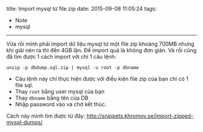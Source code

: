 title: Import mysql từ file zip
date: 2015-09-08 11:05:24
tags:
  - Note
  - mysql
---

Vừa rồi mình phải import dữ liệu mysql từ một file zip khoảng 700MB nhưng khi giải nén ra thì đến 4GB lận. Để import quả là không đơn giản. Và rồi cũng đã tìm được 1 cách import với chỉ 1 câu lệnh:

```
unzip -p dbdump.sql.zip | mysql -u root -p dbname
```

- Câu lệnh này chỉ thực hiện được với điều kiện file zip của bạn chỉ có 1 file sql.
- Thay `root` bằng user mysql của bạn
- Thay `dbname` bằng tên của DB
- Nhập password vào và chờ kết thúc.

Cách này mình tìm được từ đây: http://snippets.khromov.se/import-zipped-mysql-dumps/
